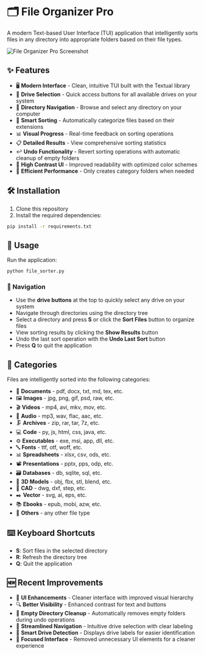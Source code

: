 # 🗂️ File Organizer Pro

A modern Text-based User Interface (TUI) application that intelligently sorts files in any directory into appropriate folders based on their file types.

![File Organizer Pro Screenshot](screenshots/app_screenshot.png)

## ✨ Features

- 🖥️ **Modern Interface** - Clean, intuitive TUI built with the Textual library
- 💾 **Drive Selection** - Quick access buttons for all available drives on your system
- 📁 **Directory Navigation** - Browse and select any directory on your computer
- 🔄 **Smart Sorting** - Automatically categorize files based on their extensions
- 📊 **Visual Progress** - Real-time feedback on sorting operations
- 📋 **Detailed Results** - View comprehensive sorting statistics
- ↩️ **Undo Functionality** - Revert sorting operations with automatic cleanup of empty folders
- 🎨 **High Contrast UI** - Improved readability with optimized color schemes
- 🚀 **Efficient Performance** - Only creates category folders when needed

## 🛠️ Installation

1. Clone this repository
2. Install the required dependencies:

```bash
pip install -r requirements.txt
```

## 🚀 Usage

Run the application:

```bash
python file_sorter.py
```

### 🧭 Navigation

- Use the **drive buttons** at the top to quickly select any drive on your system
- Navigate through directories using the directory tree
- Select a directory and press **S** or click the **Sort Files** button to organize files
- View sorting results by clicking the **Show Results** button
- Undo the last sort operation with the **Undo Last Sort** button
- Press **Q** to quit the application

## 📂 Categories

Files are intelligently sorted into the following categories:

- 📄 **Documents** - pdf, docx, txt, md, tex, etc.
- 🖼️ **Images** - jpg, png, gif, psd, raw, etc.
- 🎬 **Videos** - mp4, avi, mkv, mov, etc.
- 🎵 **Audio** - mp3, wav, flac, aac, etc.
- 🗜️ **Archives** - zip, rar, tar, 7z, etc.
- 💻 **Code** - py, js, html, css, java, etc.
- ⚙️ **Executables** - exe, msi, app, dll, etc.
- 🔤 **Fonts** - ttf, otf, woff, etc.
- 📊 **Spreadsheets** - xlsx, csv, ods, etc.
- 📽️ **Presentations** - pptx, pps, odp, etc.
- 🗃️ **Databases** - db, sqlite, sql, etc.
- 🧊 **3D Models** - obj, fbx, stl, blend, etc.
- 📐 **CAD** - dwg, dxf, step, etc.
- ✒️ **Vector** - svg, ai, eps, etc.
- 📚 **Ebooks** - epub, mobi, azw, etc.
- 🔮 **Others** - any other file type

## ⌨️ Keyboard Shortcuts

- **S**: Sort files in the selected directory
- **R**: Refresh the directory tree
- **Q**: Quit the application

## 🆕 Recent Improvements

- 🎨 **UI Enhancements** - Cleaner interface with improved visual hierarchy
- 🔍 **Better Visibility** - Enhanced contrast for text and buttons
- 🧹 **Empty Directory Cleanup** - Automatically removes empty folders during undo operations
- 🚀 **Streamlined Navigation** - Intuitive drive selection with clear labeling
- 💾 **Smart Drive Detection** - Displays drive labels for easier identification
- 🎯 **Focused Interface** - Removed unnecessary UI elements for a cleaner experience
